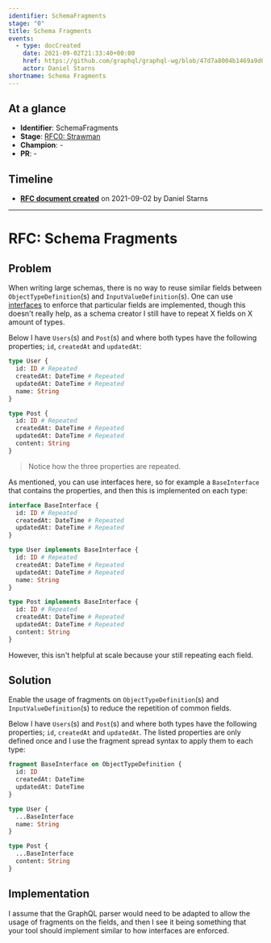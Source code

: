 ```yaml
---
identifier: SchemaFragments
stage: "0"
title: Schema Fragments
events:
  - type: docCreated
    date: 2021-09-02T21:33:40+00:00
    href: https://github.com/graphql/graphql-wg/blob/47d7a8004b1469a9d0480446c820dc9ad01e78b9/rfcs/SchemaFragments.md
    actor: Daniel Starns
shortname: Schema Fragments
---
```


## At a glance

- **Identifier**: SchemaFragments
- **Stage**: [RFC0: Strawman](https://github.com/graphql/graphql-spec/blob/main/CONTRIBUTING.md#stage-0-strawman)
- **Champion**: -
- **PR**: -

<!-- BEGIN_CUSTOM_TEXT -->



<!-- END_CUSTOM_TEXT -->

## Timeline

- **[RFC document created](https://github.com/graphql/graphql-wg/blob/47d7a8004b1469a9d0480446c820dc9ad01e78b9/rfcs/SchemaFragments.md)** on 2021-09-02 by Daniel Starns

<!-- VERBATIM -->

---

# RFC: Schema Fragments

## Problem

When writing large schemas, there is no way to reuse similar fields between `ObjectTypeDefinition`(s) and `InputValueDefinition`(s). One can use [interfaces](https://spec.graphql.org/June2018/#sec-Interfaces) to enforce that particular fields are implemented, though this doesn't really help, as a schema creator I still have to repeat X fields on X amount of types.

Below I have `Users`(s) and `Post`(s) and where both types have the following properties; `id`, `createdAt` and `updatedAt`:

```graphql
type User {
  id: ID # Repeated
  createdAt: DateTime # Repeated
  updatedAt: DateTime # Repeated
  name: String
}

type Post {
  id: ID # Repeated
  createdAt: DateTime # Repeated
  updatedAt: DateTime # Repeated
  content: String
}
```

> Notice how the three properties are repeated.

As mentioned, you can use interfaces here, so for example a `BaseInterface` that contains the properties, and then this is implemented on each type:

```graphql
interface BaseInterface {
  id: ID # Repeated
  createdAt: DateTime # Repeated
  updatedAt: DateTime # Repeated
}

type User implements BaseInterface {
  id: ID # Repeated
  createdAt: DateTime # Repeated
  updatedAt: DateTime # Repeated
  name: String
}

type Post implements BaseInterface {
  id: ID # Repeated
  createdAt: DateTime # Repeated
  updatedAt: DateTime # Repeated
  content: String
}
```

However, this isn't helpful at scale because your still repeating each field.

## Solution

Enable the usage of fragments on `ObjectTypeDefinition`(s) and `InputValueDefinition`(s) to reduce the repetition of common fields.

Below I have `Users`(s) and `Post`(s) and where both types have the following properties; `id`, `createdAt` and `updatedAt`. The listed properties are only defined once and I use the fragment spread syntax to apply them to each type:

```graphql
fragment BaseInterface on ObjectTypeDefinition {
  id: ID
  createdAt: DateTime
  updatedAt: DateTime
}

type User {
  ...BaseInterface
  name: String
}

type Post {
  ...BaseInterface
  content: String
}
```

## Implementation

I assume that the GraphQL parser would need to be adapted to allow the usage of fragments on the fields, and then I see it being something that your tool should implement similar to how interfaces are enforced.
